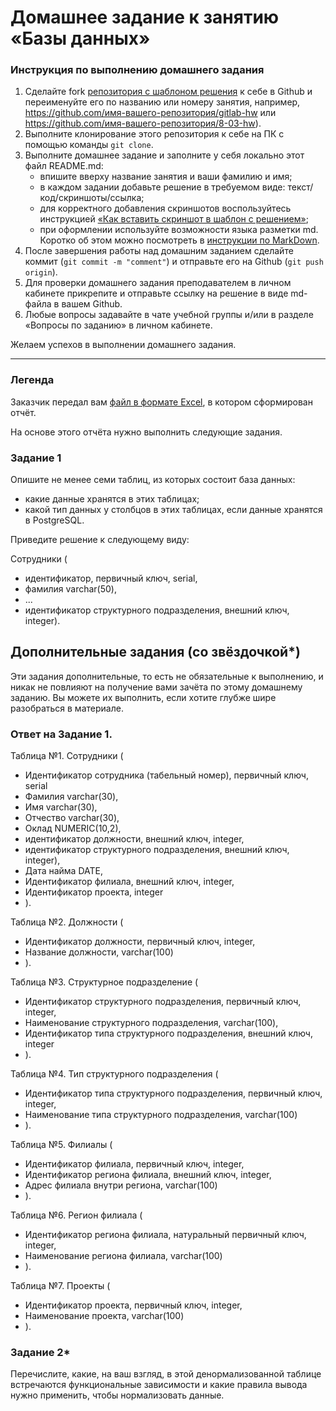 # Домашнее задание к занятию «Базы данных»

### Инструкция по выполнению домашнего задания

1. Сделайте fork [репозитория c шаблоном решения](https://github.com/netology-code/sys-pattern-homework) к себе в Github и переименуйте его по названию или номеру занятия, например, https://github.com/имя-вашего-репозитория/gitlab-hw или https://github.com/имя-вашего-репозитория/8-03-hw).
2. Выполните клонирование этого репозитория к себе на ПК с помощью команды `git clone`.
3. Выполните домашнее задание и заполните у себя локально этот файл README.md:
   - впишите вверху название занятия и ваши фамилию и имя;
   - в каждом задании добавьте решение в требуемом виде: текст/код/скриншоты/ссылка;
   - для корректного добавления скриншотов воспользуйтесь инструкцией [«Как вставить скриншот в шаблон с решением»](https://github.com/netology-code/sys-pattern-homework/blob/main/screen-instruction.md);
   - при оформлении используйте возможности языка разметки md. Коротко об этом можно посмотреть в [инструкции по MarkDown](https://github.com/netology-code/sys-pattern-homework/blob/main/md-instruction.md).
4. После завершения работы над домашним заданием сделайте коммит (`git commit -m "comment"`) и отправьте его на Github (`git push origin`).
5. Для проверки домашнего задания преподавателем в личном кабинете прикрепите и отправьте ссылку на решение в виде md-файла в вашем Github.
6. Любые вопросы задавайте в чате учебной группы и/или в разделе «Вопросы по заданию» в личном кабинете.

Желаем успехов в выполнении домашнего задания.

---
### Легенда

Заказчик передал вам [файл в формате Excel](https://github.com/netology-code/sdb-homeworks/blob/main/resources/hw-12-1.xlsx), в котором сформирован отчёт. 

На основе этого отчёта нужно выполнить следующие задания.

### Задание 1

Опишите не менее семи таблиц, из которых состоит база данных:

- какие данные хранятся в этих таблицах;
- какой тип данных у столбцов в этих таблицах, если данные хранятся в PostgreSQL.

Приведите решение к следующему виду:

Сотрудники (

- идентификатор, первичный ключ, serial,
- фамилия varchar(50),
- ...
- идентификатор структурного подразделения, внешний ключ, integer).

## Дополнительные задания (со звёздочкой*)
Эти задания дополнительные, то есть не обязательные к выполнению, и никак не повлияют на получение вами зачёта по этому домашнему заданию. Вы можете их выполнить, если хотите глубже шире разобраться в материале.

### Ответ на Задание 1.

Таблица №1. Сотрудники (  

- Идентификатор сотрудника (табельный номер), первичный ключ, serial  
- Фамилия varchar(30),  
- Имя varchar(30),   
- Отчество varchar(30),
- Оклад NUMERIC(10,2),
- идентификатор должности, внешний ключ, integer,
- идентификатор структурного подразделения, внешний ключ, integer),
- Дата найма DATE,
- Идентификатор филиала, внешний ключ, integer,
- Идентификатор проекта, integer
- ).

Таблица №2. Должности (
- Идентификатор должности, первичный ключ, integer,
- Название должности, varchar(100)
- ).

Таблица №3. Структурное подразделение (
- Идентификатор структурного подразделения, первичный ключ, integer,
- Наименование структурного подразделения, varchar(100),
- Идентификатор типа структурного подразделения, внешний ключ, integer
- ).

Таблица №4. Тип структурного подразделения (
- Идентификатор типа структурного подразделения, первичный ключ, integer,
- Наименование типа структурного подразделения, varchar(100)
- ).

Таблица №5. Филиалы (
- Идентификатор филиала, первичный ключ, integer,
- Идентификатор региона филиала, внешний ключ, integer,
- Адрес филиала внутри региона, varchar(100)
- ).

Таблица №6. Регион филиала (
- Идентификатор региона филиала, натуральный первичный ключ, integer,
- Наименование региона филиала, varchar(100)
- ).

Таблица №7. Проекты (
- Идентификатор проекта, первичный ключ, integer,
- Наименование проекта, varchar(100)
- ).


### Задание 2*

Перечислите, какие, на ваш взгляд, в этой денормализованной таблице встречаются функциональные зависимости и какие правила вывода нужно применить, чтобы нормализовать данные.
